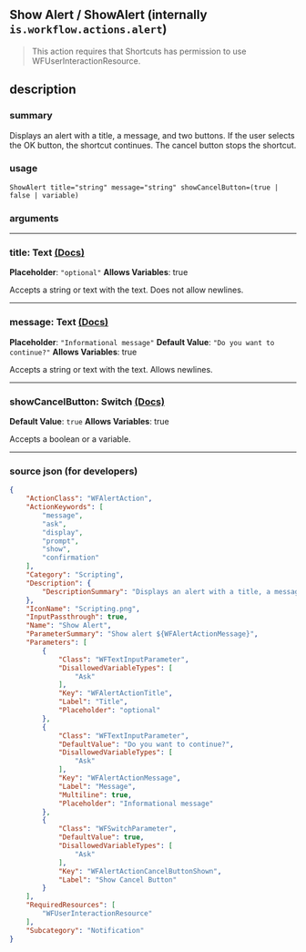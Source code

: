 
## Show Alert / ShowAlert (internally `is.workflow.actions.alert`)

> This action requires that Shortcuts has permission to use WFUserInteractionResource.


## description

### summary

Displays an alert with a title, a message, and two buttons. If the user selects the OK button, the shortcut continues. The cancel button stops the shortcut.


### usage
```
ShowAlert title="string" message="string" showCancelButton=(true | false | variable)
```

### arguments

---

### title: Text [(Docs)](https://pfgithub.github.io/shortcutslang/gettingstarted#text-field)
**Placeholder**: `"optional"`
**Allows Variables**: true



Accepts a string 
or text
with the text. Does not allow newlines.

---

### message: Text [(Docs)](https://pfgithub.github.io/shortcutslang/gettingstarted#text-field)
**Placeholder**: `"Informational message"`
**Default Value**: `"Do you want to continue?"`
**Allows Variables**: true



Accepts a string 
or text
with the text. Allows newlines.

---

### showCancelButton: Switch [(Docs)](https://pfgithub.github.io/shortcutslang/gettingstarted#switch-or-expanding-or-boolean-fields)
**Default Value**: ```
		true
		```
**Allows Variables**: true



Accepts a boolean
or a variable.

---

### source json (for developers)

```json
{
	"ActionClass": "WFAlertAction",
	"ActionKeywords": [
		"message",
		"ask",
		"display",
		"prompt",
		"show",
		"confirmation"
	],
	"Category": "Scripting",
	"Description": {
		"DescriptionSummary": "Displays an alert with a title, a message, and two buttons. If the user selects the OK button, the shortcut continues. The cancel button stops the shortcut."
	},
	"IconName": "Scripting.png",
	"InputPassthrough": true,
	"Name": "Show Alert",
	"ParameterSummary": "Show alert ${WFAlertActionMessage}",
	"Parameters": [
		{
			"Class": "WFTextInputParameter",
			"DisallowedVariableTypes": [
				"Ask"
			],
			"Key": "WFAlertActionTitle",
			"Label": "Title",
			"Placeholder": "optional"
		},
		{
			"Class": "WFTextInputParameter",
			"DefaultValue": "Do you want to continue?",
			"DisallowedVariableTypes": [
				"Ask"
			],
			"Key": "WFAlertActionMessage",
			"Label": "Message",
			"Multiline": true,
			"Placeholder": "Informational message"
		},
		{
			"Class": "WFSwitchParameter",
			"DefaultValue": true,
			"DisallowedVariableTypes": [
				"Ask"
			],
			"Key": "WFAlertActionCancelButtonShown",
			"Label": "Show Cancel Button"
		}
	],
	"RequiredResources": [
		"WFUserInteractionResource"
	],
	"Subcategory": "Notification"
}
```

